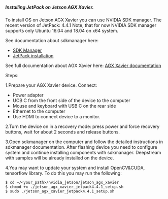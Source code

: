 

##### Installing JetPack on Jetson AGX Xavier.
<a id='en_manual'></a>

To install OS on Jetson AGX Xavier you can use NVIDIA SDK manager.
The recent version of JetPack: 4.4.1
Note, that for now NVIDIA SDK manager supports only Ubuntu 16.04 and 18.04 on x64 system.

See documentation about sdkmanager here:
 * [SDK Manager](https://docs.nvidia.com/sdk-manager/download-run-sdkm/index.html)
 * [JetPack installation](https://docs.nvidia.com/sdk-manager/install-with-sdkm-jetson/index.html)

See full documentation about AGX Xavier here: [AGX Xavier documentation](https://developer.download.nvidia.com/embedded/L4T/r32-3-1_Release_v1.0/jetson_agx_xavier_developer_kit_user_guide.pdf?_Z22bpSl3qyO-cDeiffPaTKT98b8ez-LEwS89GK4NVfwWNzFOkhtQ0SgLdi4Bt-m-yHfTHKXCL2dmitq44khUWzVUBBLkP31kJjwy6Gkkx_TAFBmJfBpAUG6tr_aTlPE_PUIU2eI1Optvu9APKRzuDDwb2PBH0YNi2_4HDxAfna-0LEGnF9sZwALC6I5lOE)

Steps:

1.Prepare your AGX Xavier device. Connect:
  * Power adapter
  * UCB C from the front side of the device to the computer
  * Mouse and keyboard with USB C on the rear side
  * Ethernet to the computer
  * Use HDMI to connect device to a monitor.
  
2.Turn the device on in a recovery mode: press power and force recovery buttons,
 wait for about 2 seconds and release buttons.
 
3.Open sdkmanager on the computer and follow the detailed instructions in sdkmanager documentation.
After flashing device you need to configure system and continue installing components 
with sdkmanager. Deepstream with samples will be already installed on the device.

4.You may want to update your system and install OpenCV&CUDA, tensorflow library.
   To do this you may run the following:
   
    $ cd ~/<your_path>/nvidia_jetson/jetson_agx_xavier
    $ chmod +x ./jetson_agx_xavier_jetpack4.4.1_setup.sh
    $ sudo ./jetson_agx_xavier_jetpack4.4.1_setup.sh

